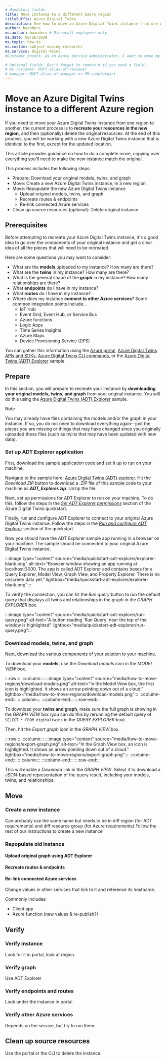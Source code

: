 ```yaml
---
# Mandatory fields.
title: Move instance to a different Azure region
titleSuffix: Azure Digital Twins
description: See how to move an Azure Digital Twins instance from one Azure region to another.
author: baanders
ms.author: baanders # Microsoft employees only
ms.date: 08/26/2020
ms.topic: how-to
ms.custom: subject-moving-resources
ms.service: digital-twins
#Customer intent: As an Azure service administrator, I want to move my Azure Digital Twins instance to another region.

# Optional fields. Don't forget to remove # if you need a field.
# ms.reviewer: MSFT-alias-of-reviewer
# manager: MSFT-alias-of-manager-or-PM-counterpart
---
```


# Move an Azure Digital Twins instance to a different Azure region

If you need to move your Azure Digital Twins instance from one region to another, the current process is to **recreate your resources in the new region**, and then (optionally) delete the original resources. At the end of this process, you will be working with a new Azure Digital Twins instance that is identical to the first, except for the updated location.

This article provides guidance on how to do a complete move, copying over everything you'll need to make the new instance match the original.

This process includes the following steps:
* Prepare: Download your original models, twins, and graph
* Move: Create a new Azure Digital Twins instance, in a new region
* Move: Repopulate the new Azure Digital Twins instance
    - Upload original models, twins, and graph
    - Recreate routes & endpoints
    - Re-link connected Azure services
* Clean up source resources (optional): Delete original instance

## Prerequisites

Before attempting to recreate your Azure Digital Twins instance, it's a good idea to go over the components of your original instance and get a clear idea of all the pieces that will need to be recreated.

Here are some questions you may want to consider:
* What are the **models** uploaded to my instance? How many are there?
* What are the **twins** in my instance? How many are there?
* What is the general shape of the **graph** in my instance? How many relationships are there?
* What **endpoints** do I have in my instance?
* What **routes** do I have in my instance?
* Where does my instance **connect to other Azure services**? Some common integration points include...
    - IoT Hub
    - Event Grid, Event Hub, or Service Bus
    - Azure functions
    - Logic Apps
    - Time Series Insights
    - Azure Maps
    - Device Provisioning Service (DPS)

You can gather this information using the [Azure portal](https://portal.azure.com), [Azure Digital Twins APIs and SDKs](how-to-use-apis-sdks.md), [Azure Digital Twins CLI commands](how-to-use-cli.md), or the [Azure Digital Twins (ADT) Explorer](https://docs.microsoft.com/samples/azure-samples/digital-twins-explorer/digital-twins-explorer/) sample.

## Prepare

In this section, you will prepare to recreate your instance by **downloading your original models, twins, and graph** from your original instance. You will do this using the [Azure Digital Twins (ADT) Explorer](https://docs.microsoft.com/samples/azure-samples/digital-twins-explorer/digital-twins-explorer/) sample.

>[!NOTE]
>You may already have files containing the models and/or the graph in your instance. If so, you do not need to download everything again—just the pieces you are missing or things that may have changed since you originally uploaded these files (such as twins that may have been updated with new data).

### Set up ADT Explorer application

First, download the sample application code and set it up to run on your machine. 

Navigate to the sample here: [Azure Digital Twins (ADT) explorer](https://docs.microsoft.com/samples/azure-samples/digital-twins-explorer/digital-twins-explorer/). Hit the *Download ZIP* button to download a *.ZIP* file of this sample code to your machine as _**ADT_Explorer.zip**_. Unzip the file.

Next, set up permissions for ADT Explorer to run on your machine. To do this, follow the steps in the [*Set ADT Explorer permissions*](quickstart-adt-explorer.md#set-adt-explorer-permissions) section of the Azure Digital Twins quickstart.

Finally, run and configure ADT Explorer to connect to your original Azure Digital Twins instance. Follow the steps in the [*Run and configure ADT Explorer*](quickstart-adt-explorer.md#run-and-configure-adt-explorer) section of the quickstart.

Now you should have the ADT Explorer sample app running in a browser on your machine. The sample should be connected to your original Azure Digital Twins instance.

:::image type="content" source="media/quickstart-adt-explorer/explorer-blank.png" alt-text="Browser window showing an app running at localhost:3000. The app is called ADT Explorer and contains boxes for a Query Explorer, Model View, Graph View, and Property Explorer. There is no onscreen data yet." lightbox="media/quickstart-adt-explorer/explorer-blank.png":::

To verify the connection, you can hit the *Run query* button to run the default query that displays all twins and relationships in the graph in the *GRAPH EXPLORER* box.

:::image type="content" source="media/quickstart-adt-explorer/run-query.png" alt-text="A button reading 'Run Query' near the top of the window is highlighted" lightbox="media/quickstart-adt-explorer/run-query.png":::

### Download models, twins, and graph

Next, download the various components of your solution to your machine.

<!-- Model download possibly not necessary if included with graph download -->
To download your **models**, use the *Download models* icon in the *MODEL VIEW* box.

:::row:::
    :::column:::
        :::image type="content" source="media/how-to-move-regions/download-models.png" alt-text="In the Model View box, the first icon is highlighted. It shows an arrow pointing down out of a cloud." lightbox="media/how-to-move-regions/download-models.png":::
    :::column-end:::
    :::column:::
    :::column-end:::
:::row-end:::

To download your **twins and graph**, make sure the full graph is showing in the *GRAPH VIEW* box (you can do this by rerunning the default query of `SELECT * FROM digitaltwins` in the *QUERY EXPLORER* box).
 
Then, hit the *Export graph* icon in the *GRAPH VIEW* box.

:::row:::
    :::column:::
        :::image type="content" source="media/how-to-move-regions/export-graph.png" alt-text="In the Graph View box, an icon is highlighted. It shows an arrow pointing down out of a cloud." lightbox="media/how-to-move-regions/export-graph.png":::
    :::column-end:::
    :::column:::
    :::column-end:::
:::row-end:::

This will enable a *Download* link in the *GRAPH VIEW*. Select it to download a JSON-based representation of the query result, including your models, twins, and relationships.

<!-- Does it export models? Need to verify. -->

## Move

### Create a new instance

Can probably use the same name but needs to be in diff region (for ADT requirements) and diff resource group (for Azure requirements)
Follow the rest of our instructions to create a new instance

### Repopulate old instance

#### Upload original graph using ADT Explorer

#### Recreate routes & endpoints

#### Re-link connected Azure services

Change values in other services that link to it and reference its hostname.

<!-- Anything else changing, if the name can stay the same? -->

Commonly includes:
* Client app
* Azure function (new values & re-publish?)

## Verify

### Verify instance

Look for it in portal, look at region.

### Verify graph

Use ADT Explorer

### Verify endpoints and routes

Look under the instance in portal

### Verify other Azure services

Depends on the service, but try to run them.

## Clean up source resources

Use the portal or the CLI to delete the instance.